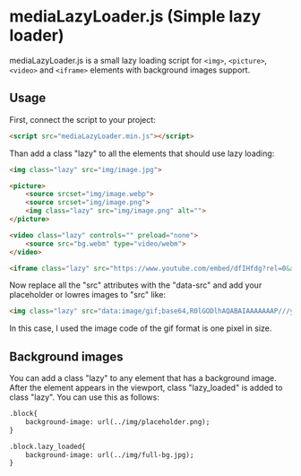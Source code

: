 # mediaLazyLoader.js (Simple lazy loader)

mediaLazyLoader.js is a small lazy loading script for `<img>`, `<picture>`, `<video>` and `<iframe>` elements with background images support.

## Usage

First, connect the script to your project:

```html
<script src="mediaLazyLoader.min.js"></script>
```

Than add a class "lazy" to all the elements that should use lazy loading:

```html
<img class="lazy" src="img/image.jpg">

<picture>
    <source srcset="img/image.webp">
    <source srcset="img/image.png">
    <img class="lazy" src="img/image.png" alt="">
</picture>

<video class="lazy" controls="" preload="none">
    <source src="bg.webm" type="video/webm">
</video>

<iframe class="lazy" src="https://www.youtube.com/embed/dfIHfdg?rel=0&amp;showinfo=0" frameborder="0" allow="autoplay; encrypted-media" allowfullscreen></iframe>
```
Now replace all the "src" attributes with the "data-src" and add your placeholder or lowres images to "src" like:

```html
<img class="lazy" src="data:image/gif;base64,R0lGODlhAQABAIAAAAAAAP///yH5BAEAAAAALAAAAAABAAEAAAIBRAA7" data-src="img/image.jpg">
```

In this case, I used the image code of the gif format is one pixel in size.

## Background images
You can add a class "lazy" to any element that has a background image. After the element appears in the viewport, class "lazy_loaded" is added to class "lazy". You can use this as follows:

```html
.block{
    background-image: url(../img/placeholder.png);
}

.block.lazy_loaded{
    background-image: url(../img/full-bg.jpg);
}
```